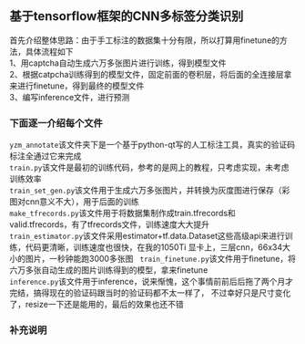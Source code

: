 ## 基于tensorflow框架的CNN多标签分类识别
首先介绍整体思路：由于手工标注的数据集十分有限，所以打算用finetune的方法，具体流程如下  
1、用captcha自动生成六万多张图片进行训练，得到模型文件  
2、根据catpcha训练得到的模型文件，固定前面的卷积层，将后面的全连接层拿来进行finetune，得到最终的模型文件  
3、编写inference文件，进行预测  
### 下面逐一介绍每个文件
```yzm_annotate```该文件夹下是一个基于python-qt写的人工标注工具，真实的验证码标注全通过它来完成  
```train.py```该文件是最初的训练代码，参考的是网上的教程，只考虑实现，未考虑训练效率  
```train_set_gen.py```该文件用于生成六万多张图片，并转换为灰度图进行保存（彩图对cnn意义不大），用于后面的训练  
```make_tfrecords.py```该文件用于将数据集制作成train.tfrecords和valid.tfrecords，有了tfrecords文件，训练速度大大提升  
```train_estimator.py```该文件采用estimator+tf.data.Dataset这些高级api来进行训练，代码更清晰，训练速度也很快，在我的1050Ti
显卡上，三层cnn，66x34大小的图片，一秒钟能跑3000多张图  
```train_finetune.py```该文件用于finetune，将六万多张自动生成的图片训练得到的模型，拿来finetune  
```inference.py```该文件用于inference，说来惭愧，这个事情前前后后拖了两个月才完结，搞得现在的验证码跟当时的验证码都不太一样了，
不过幸好只是尺寸变化了，resize一下还是能用的，最后的效果也还不错
### 补充说明

